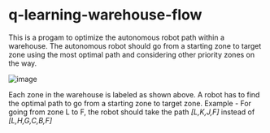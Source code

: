 # q-learning-warehouse-flow

This is a progam to optimize the autonomous robot path within a warehouse. The autonomous robot should go from a starting zone to target zone using the most optimal path and considering other priority zones on the way.

![image](https://github.com/user-attachments/assets/5e4d47ce-ad90-403a-8b9a-559226efb728)

Each zone in the warehouse is labeled as shown above. A robot has to find the optimal path to go from a starting zone to target zone. 
Example - For going from zone L to F, the robot should take the path 
_[L,K,J,F]_ instead of _[L,H,G,C,B,F]_
